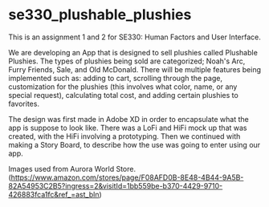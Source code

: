 # se330_plushable_plushies

This is an assignment 1 and 2 for SE330: Human Factors and User Interface. 

We are developing an App that is designed to sell plushies called Plushable Plushies. The types of plushies being sold are categorized; Noah's Arc, Furry Friends, Sale, and Old McDonald. There will be multiple features being implemented such as: adding to cart, scrolling through the page, customization for the plushies (this involves what color, name, or any special request), calculating total cost, and adding certain plushies to favorites. 

The design was first made in Adobe XD in order to encapsulate what the app is suppose to look like. There was a LoFi and HiFi mock up that was created, with the HiFi involving a prototyping. Then we continued with making a Story Board, to describe how the use was going to enter using our app. 

Images used from Aurora World Store. (https://www.amazon.com/stores/page/F08AFD0B-8E48-4B44-9A5B-82A54953C2B5?ingress=2&visitId=1bb559be-b370-4429-9710-426883fca1fc&ref_=ast_bln)
